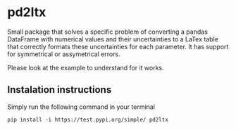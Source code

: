 # pd2ltx
Small package that solves a specific problem of converting a pandas DataFrame with numerical values and their uncertainties to a LaTex table that correctly formats these uncertainties for each parameter. It has support for symmetrical or assymetrical errors.

Please look at the example to understand for it works.


## Instalation instructions

Simply run the following command in your terminal

`pip install -i https://test.pypi.org/simple/ pd2ltx`